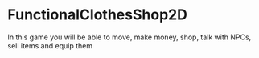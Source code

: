 # FunctionalClothesShop2D
In this game you will be able to move, make money, shop, talk with NPCs, sell items and equip them
